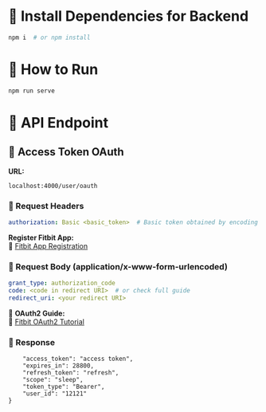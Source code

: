 # 📌 Install Dependencies for Backend  
```sh
npm i  # or npm install
```

# 🚀 How to Run  
```sh
npm run serve
```

# 📡 API Endpoint  

## 🔑 Access Token OAuth  
**URL:**  
```
localhost:4000/user/oauth
```

### 🔹 Request Headers  
```yaml
authorization: Basic <basic_token>  # Basic token obtained by encoding client_id:client_secret from Fitbit
```
**Register Fitbit App:**  
🔗 [Fitbit App Registration](https://dev.fitbit.com/apps/new)  

### 🔹 Request Body (application/x-www-form-urlencoded)  
```yaml
grant_type: authorization_code  
code: <code in redirect URI>  # or check full guide  
redirect_uri: <your redirect URI>  
```
📖 **OAuth2 Guide:**  
🔗 [Fitbit OAuth2 Tutorial](https://dev.fitbit.com/build/reference/web-api/troubleshooting-guide/oauth2-tutorial/?clientEncodedId=23Q769&redirectUri=http://localhost&applicationType=PERSONAL)  

### 🔹 Response
```{
    "access_token": "access token",
    "expires_in": 28800,
    "refresh_token": "refresh",
    "scope": "sleep",
    "token_type": "Bearer",
    "user_id": "12121"
}
```